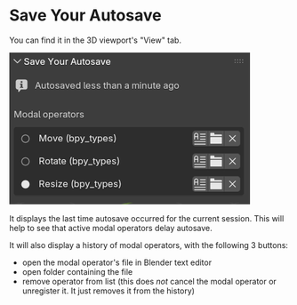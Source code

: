 # Save Your Autosave

You can find it in the 3D viewport's "View" tab.

!["Acitve Modal Operators"](doc_ui.png)

It displays the last time autosave occurred for the current session. This will help to see that active modal operators delay autosave.

It will also display a history of modal operators, with the following 3 buttons:

- open the modal operator's file in Blender text editor
- open folder containing the file
- remove operator from list (this does *not* cancel the modal operator or unregister it. It just removes it from the history)